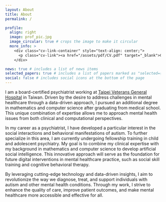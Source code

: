 ```yaml
---
layout: About
title: About
permalink: /

profile:
  align: right
  image: prof_pic.jpg
  image_circular: true # crops the image to make it circular
  more_info: >
    <div class="cv-link-container" style="text-align: center;">
      <p class="cv-link"><a href="/assets/pdf/CV.pdf" target="_blank">Curriculum Vitae</a></p>
    </div>

news: true # includes a list of news items
selected_papers: true # includes a list of papers marked as "selected={true}"
social: false # includes social icons at the bottom of the page
---
```


I am a board-certified psychiatrist working at <a href='https://www.vghtpe.gov.tw/'>Taipei Veterans General Hospital</a> in Taiwan. Driven by the desire to address challenges in mental healthcare through a data-driven approach, I pursued an additional degree in mathematics and computer science after graduating from medical school. This unique combination of expertise allows me to approach mental health issues from both clinical and computational perspectives.

In my career as a psychiatrist, I have developed a particular interest in the social interactions and behavioral manifestations of autism. To further specialize in this area, I am currently undergoing fellowship training in child and adolescent psychiatry. My goal is to combine my clinical expertise with my background in mathematics and computer science to develop artificial social intelligence. This innovative approach will serve as the foundation for future digital interventions in mental healthcare practice, such as social skill training and cognitive behavioral therapy.

By leveraging cutting-edge technology and data-driven insights, I aim to revolutionize the way we diagnose, treat, and support individuals with autism and other mental health conditions. Through my work, I strive to enhance the quality of care, improve patient outcomes, and make mental healthcare more accessible and effective for all.